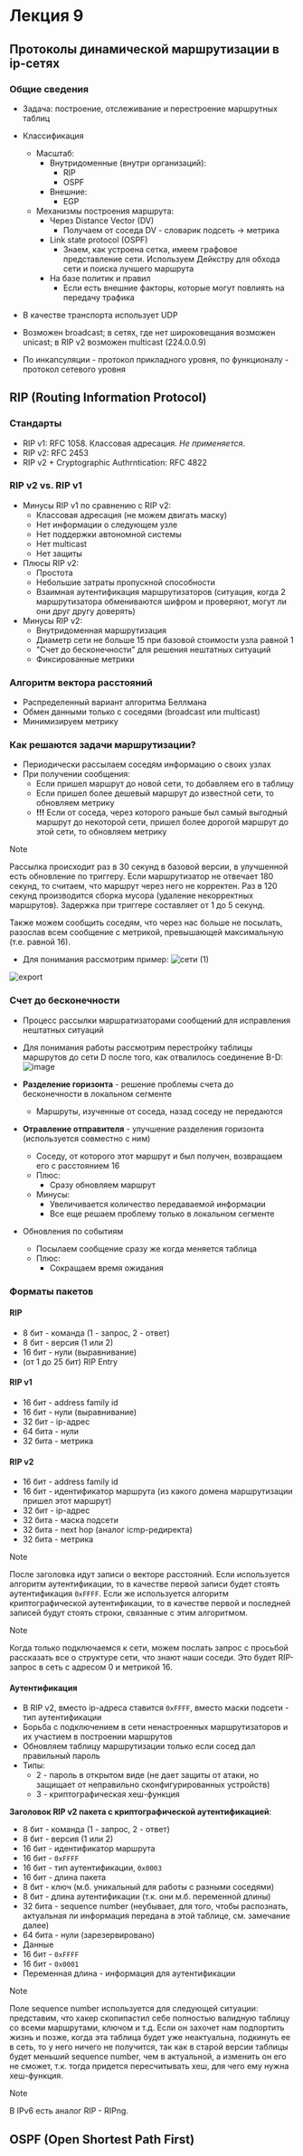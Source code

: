 # Лекция 9

## Протоколы динамической маршрутизации в ip-сетях

### Общие сведения

* Задача: построение, отслеживание и перестроение маршрутных таблиц
* Классификация
  * Масштаб:
    * Внутридоменные (внутри организаций):
      * RIP
      * OSPF
    * Внешние:
      * EGP
  * Механизмы построения маршрута:
    * Через Distance Vector (DV)
      * Получаем от соседа DV - словарик подсеть -> метрика
    * Link state protocol (OSPF)
      * Знаем, как устроена сетка, имеем графовое представление сети. Используем Дейкстру для обхода сети и поиска лучшего маршрута
    * На базе политик и правил
      * Если есть внешние факторы, которые могут повлиять на передачу трафика

* В качестве транспорта использует UDP
* Возможен broadcast; в сетях, где нет широковещания возможен unicast; в RIP v2 возможен multicast (224.0.0.9)
* По инкапсуляции - протокол прикладного уровня, по функционалу - протокол сетевого уровня

## RIP (Routing Information Protocol)

### Стандарты

* RIP v1: RFC 1058. Классовая адресация. *Не применяется*.
* RIP v2: RFC 2453
* RIP v2 + Cryptographic Authrntication: RFC 4822

### RIP v2 vs. RIP v1

* Минусы RIP v1 по сравнению с RIP v2:
  * Классовая адресация (не можем двигать маску)
  * Нет информации о следующем узле
  * Нет поддержки автономной системы
  * Нет multicast
  * Нет защиты
* Плюсы RIP v2:
  * Простота
  * Небольшие затраты пропускной способности
  * Взаимная аутентификация маршрутизаторов (ситуация, когда 2 маршрутизатора обмениваются шифром и проверяют, могут ли они друг другу доверять)
* Минусы RIP v2:
  * Внутридоменная маршрутизация
  * Диаметр сети не больше 15 при базовой стоимости узла равной 1
  * "Счет до бесконечности" для решения нештатных ситуаций
  * Фиксированные метрики

### Алгоритм вектора расстояний

* Распределенный вариант алгоритма Беллмана
* Обмен данными только с соседями (broadcast или multicast)
* Минимизируем метрику

### Как решаются задачи маршрутизации?

* Периодически рассылаем соседям информацию о своих узлах
* При получении сообщения:
  * Если пришел маршрут до новой сети, то добавляем его в таблицу
  * Если пришел более дешевый маршрут до известной сети, то обновляем метрику
  * **!!!** Если от соседа, через которого раньше был самый выгодный маршрут до некоторой сети, пришел более дорогой маршрут до этой сети, то обновляем метрику

> [!NOTE]
> Рассылка происходит раз в 30 секунд в базовой версии, в улучшенной есть обновление по триггеру. Если маршрутизатор не отвечает 180 секунд, то считаем, что маршрут через него не корректен.
> Раз в 120 секунд производится сборка мусора (удаление некорректных маршрутов). Задержка при триггере составляет от 1 до 5 секунд.
> 
> Также можем сообщить соседям, что через нас больше не посылать, разослав всем сообщение с метрикой, превышающей максимальную (т.е. равной 16).

* Для понимания рассмотрим пример:
![сети (1)](https://github.com/AliakseiSuvorau/networks/assets/98915109/56d3708c-6260-446d-8ad1-a0b42869a2d6)

![export](https://github.com/AliakseiSuvorau/networks/assets/98915109/b00af2ae-9669-404f-8b80-417be7c8227a)

### Счет до бесконечности

* Процесс рассылки маршратизаторами сообщений для исправления нештатных ситуаций
* Для понимания работы рассмотрим перестройку таблицы маршрутов до сети D после того, как отвалилось соединение B-D:
![image](https://github.com/AliakseiSuvorau/networks/assets/98915109/473e7a0d-7a81-4fe7-beab-cfb1e76c43cc)

* **Разделение горизонта** - решение проблемы счета до бесконечности в локальном сегменте
  * Маршруты, изученные от соседа, назад соседу не передаются

* **Отравление отправителя** - улучшение разделения горизонта (используется совместно с ним)
  * Соседу, от которого этот маршрут и был получен, возвращаем его с расстоянием 16
  * Плюс:
    * Сразу обновляем маршрут
  * Минусы:
    * Увеличивается количество передаваемой информации
    * Все еще решаем проблему только в локальном сегменте

* Обновления по событиям
  * Посылаем сообщение сразу же когда меняется таблица
  * Плюс:
    * Сокращаем время ожидания

### Форматы пакетов

#### RIP

* 8 бит - команда (1 - запрос, 2 - ответ)
* 8 бит - версия (1 или 2)
* 16 бит - нули (выравнивание)
* (от 1 до 25 бит) RIP Entry

#### RIP v1

* 16 бит - address family id
* 16 бит - нули (выравнивание)
* 32 бит - ip-адрес
* 64 бита - нули
* 32 бита - метрика

#### RIP v2

* 16 бит - address family id
* 16 бит - идентификатор маршрута (из какого домена маршрутизации пришел этот маршрут)
* 32 бит - ip-адрес
* 32 бита - маска подсети
* 32 бита - next hop (аналог icmp-редиректа)
* 32 бита - метрика

> [!NOTE]
> После заголовка идут записи о векторе расстояний. Если используется алгоритм аутентификации, то в качестве первой записи будет стоять аутентификация `0xFFFF`. Если же используется алгоритм криптографической аутентификации,
> то в качестве первой и последней записей будут стоять строки, связанные с этим алгоритмом.

> [!NOTE]
> Когда только подключаемся к сети, можем послать запрос с просьбой рассказать все о структуре сети, что знают наши соседи. Это будет RIP-запрос в сеть с адресом 0 и метрикой 16.

#### Аутентификация

* В RIP v2, вместо ip-адреса ставится `0xFFFF`, вместо маски подсети - тип аутентификации
* Борьба с подключением в сети ненастроенных маршрутизаторов и их участием в построении маршрутов
* Обновляем таблицу маршрутизации только если сосед дал правильный пароль
* Типы:
  * 2 - пароль в открытом виде (не дает защиты от атаки, но защищает от неправильно сконфигурированных устройств)
  * 3 - криптографическая хеш-функция

**Заголовок RIP v2 пакета с криптографической аутентификацией**:
* 8 бит - команда (1 - запрос, 2 - ответ)
* 8 бит - версия (1 или 2)
* 16 бит - идентификатор маршрута
* 16 бит - `0xFFFF`
* 16 бит - тип аутентификации, `0x0003`
* 16 бит - длина пакета
* 8 бит - ключ (м.б. уникальный для работы с разными соседями)
* 8 бит - длина аутентификации (т.к. они м.б. переменной длины)
* 32 бита - sequence number (неубывает, для того, чтобы распознать, актуальная ли информация передана в этой таблице, см. замечание далее)
* 64 бита - нули (зарезервировано)
* Данные
* 16 бит - `0xFFFF`
* 16 бит - `0x0001`
* Переменная длина - информация для аутентификации

> [!NOTE]
> Поле sequence number используется для следующей ситуации: представим, что хакер скопипастил себе полностью валидную таблицу со всеми маршрутами, ключом и т.д. Если он захочет нам подпортить жизнь и позже,
> когда эта таблица будет уже неактуальна, подкинуть ее в сеть, то у него ничего не получится, так как в старой версии таблицы будет меньший sequence number, чем в актуальной, а изменить он его не сможет,
> т.к. тогда придется пересчитывать хеш, для чего ему нужна хеш-функция.

> [!NOTE]
> В IPv6 есть аналог RIP - RIPng.

## OSPF (Open Shortest Path First)
